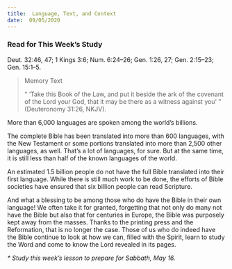 ```yaml
---
title:  Language, Text, and Context
date:  09/05/2020
---
```


### Read for This Week’s Study
Deut. 32:46, 47; 1 Kings 3:6; Num. 6:24–26; Gen. 1:26, 27; Gen. 2:15–23; Gen. 15:1–5.

> <p>Memory Text</p>
> “ ‘Take this Book of the Law, and put it beside the ark of the covenant of the Lord your God, that it may be there as a witness against you’ ” (Deuteronomy 31:26, NKJV).

More than 6,000 languages are spoken among the world’s billions.

The complete Bible has been translated into more than 600 languages, with the New Testament or some portions translated into more than 2,500 other languages, as well. That’s a lot of languages, for sure. But at the same time, it is still less than half of the known languages of the world.

An estimated 1.5 billion people do not have the full Bible translated into their first language. While there is still much work to be done, the efforts of Bible societies have ensured that six billion people can read Scripture.

And what a blessing to be among those who do have the Bible in their own language! We often take it for granted, forgetting that not only do many not have the Bible but also that for centuries in Europe, the Bible was purposely kept away from the masses. Thanks to the printing press and the Reformation, that is no longer the case. Those of us who do indeed have the Bible continue to look at how we can, filled with the Spirit, learn to study the Word and come to know the Lord revealed in its pages.

_* Study this week’s lesson to prepare for Sabbath, May 16._